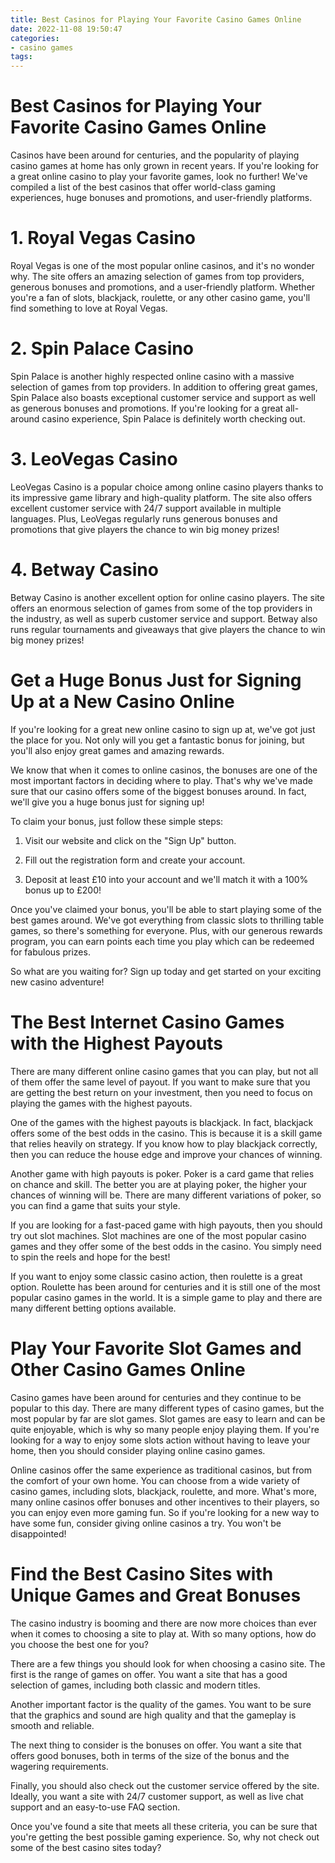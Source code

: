 ```yaml
---
title: Best Casinos for Playing Your Favorite Casino Games Online
date: 2022-11-08 19:50:47
categories:
- casino games
tags:
---
```



#  Best Casinos for Playing Your Favorite Casino Games Online

Casinos have been around for centuries, and the popularity of playing casino games at home has only grown in recent years. If you're looking for a great online casino to play your favorite games, look no further! We've compiled a list of the best casinos that offer world-class gaming experiences, huge bonuses and promotions, and user-friendly platforms.

# 1. Royal Vegas Casino

Royal Vegas is one of the most popular online casinos, and it's no wonder why. The site offers an amazing selection of games from top providers, generous bonuses and promotions, and a user-friendly platform. Whether you're a fan of slots, blackjack, roulette, or any other casino game, you'll find something to love at Royal Vegas.

# 2. Spin Palace Casino

Spin Palace is another highly respected online casino with a massive selection of games from top providers. In addition to offering great games, Spin Palace also boasts exceptional customer service and support as well as generous bonuses and promotions. If you're looking for a great all-around casino experience, Spin Palace is definitely worth checking out.

# 3. LeoVegas Casino

LeoVegas Casino is a popular choice among online casino players thanks to its impressive game library and high-quality platform. The site also offers excellent customer service with 24/7 support available in multiple languages. Plus, LeoVegas regularly runs generous bonuses and promotions that give players the chance to win big money prizes!

# 4. Betway Casino

Betway Casino is another excellent option for online casino players. The site offers an enormous selection of games from some of the top providers in the industry, as well as superb customer service and support. Betway also runs regular tournaments and giveaways that give players the chance to win big money prizes!

#  Get a Huge Bonus Just for Signing Up at a New Casino Online

If you're looking for a great new online casino to sign up at, we've got just the place for you. Not only will you get a fantastic bonus for joining, but you'll also enjoy great games and amazing rewards.

We know that when it comes to online casinos, the bonuses are one of the most important factors in deciding where to play. That's why we've made sure that our casino offers some of the biggest bonuses around. In fact, we'll give you a huge bonus just for signing up!

To claim your bonus, just follow these simple steps:

1. Visit our website and click on the "Sign Up" button.

2. Fill out the registration form and create your account.

3. Deposit at least £10 into your account and we'll match it with a 100% bonus up to £200!


Once you've claimed your bonus, you'll be able to start playing some of the best games around. We've got everything from classic slots to thrilling table games, so there's something for everyone. Plus, with our generous rewards program, you can earn points each time you play which can be redeemed for fabulous prizes.

So what are you waiting for? Sign up today and get started on your exciting new casino adventure!

#  The Best Internet Casino Games with the Highest Payouts

There are many different online casino games that you can play, but not all of them offer the same level of payout. If you want to make sure that you are getting the best return on your investment, then you need to focus on playing the games with the highest payouts.

One of the games with the highest payouts is blackjack. In fact, blackjack offers some of the best odds in the casino. This is because it is a skill game that relies heavily on strategy. If you know how to play blackjack correctly, then you can reduce the house edge and improve your chances of winning.

Another game with high payouts is poker. Poker is a card game that relies on chance and skill. The better you are at playing poker, the higher your chances of winning will be. There are many different variations of poker, so you can find a game that suits your style.

If you are looking for a fast-paced game with high payouts, then you should try out slot machines. Slot machines are one of the most popular casino games and they offer some of the best odds in the casino. You simply need to spin the reels and hope for the best!

If you want to enjoy some classic casino action, then roulette is a great option. Roulette has been around for centuries and it is still one of the most popular casino games in the world. It is a simple game to play and there are many different betting options available.

#  Play Your Favorite Slot Games and Other Casino Games Online

Casino games have been around for centuries and they continue to be popular to this day. There are many different types of casino games, but the most popular by far are slot games. Slot games are easy to learn and can be quite enjoyable, which is why so many people enjoy playing them. If you're looking for a way to enjoy some slots action without having to leave your home, then you should consider playing online casino games.

Online casinos offer the same experience as traditional casinos, but from the comfort of your own home. You can choose from a wide variety of casino games, including slots, blackjack, roulette, and more. What's more, many online casinos offer bonuses and other incentives to their players, so you can enjoy even more gaming fun. So if you're looking for a new way to have some fun, consider giving online casinos a try. You won't be disappointed!

#  Find the Best Casino Sites with Unique Games and Great Bonuses

The casino industry is booming and there are now more choices than ever when it comes to choosing a site to play at. With so many options, how do you choose the best one for you?

There are a few things you should look for when choosing a casino site. The first is the range of games on offer. You want a site that has a good selection of games, including both classic and modern titles.

Another important factor is the quality of the games. You want to be sure that the graphics and sound are high quality and that the gameplay is smooth and reliable.

The next thing to consider is the bonuses on offer. You want a site that offers good bonuses, both in terms of the size of the bonus and the wagering requirements.

Finally, you should also check out the customer service offered by the site. Ideally, you want a site with 24/7 customer support, as well as live chat support and an easy-to-use FAQ section.

Once you've found a site that meets all these criteria, you can be sure that you're getting the best possible gaming experience. So, why not check out some of the best casino sites today?